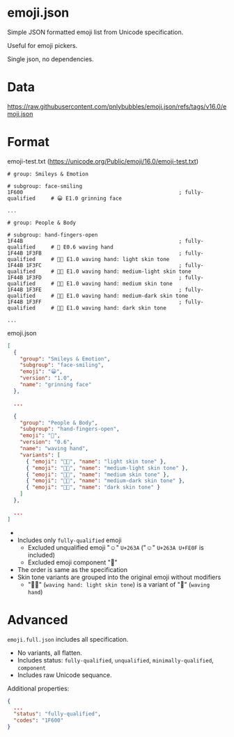 # emoji.json

Simple JSON formatted emoji list from Unicode specification.

Useful for emoji pickers.

Single json, no dependencies.

# Data

https://raw.githubusercontent.com/pnlybubbles/emoji.json/refs/tags/v16.0/emoji.json

# Format

emoji-test.txt (https://unicode.org/Public/emoji/16.0/emoji-test.txt)

```
# group: Smileys & Emotion

# subgroup: face-smiling
1F600                                                  ; fully-qualified     # 😀 E1.0 grinning face

...

# group: People & Body

# subgroup: hand-fingers-open
1F44B                                                  ; fully-qualified     # 👋 E0.6 waving hand
1F44B 1F3FB                                            ; fully-qualified     # 👋🏻 E1.0 waving hand: light skin tone
1F44B 1F3FC                                            ; fully-qualified     # 👋🏼 E1.0 waving hand: medium-light skin tone
1F44B 1F3FD                                            ; fully-qualified     # 👋🏽 E1.0 waving hand: medium skin tone
1F44B 1F3FE                                            ; fully-qualified     # 👋🏾 E1.0 waving hand: medium-dark skin tone
1F44B 1F3FF                                            ; fully-qualified     # 👋🏿 E1.0 waving hand: dark skin tone

...
```

emoji.json

```json
[
  {
    "group": "Smileys & Emotion",
    "subgroup": "face-smiling",
    "emoji": "😀",
    "version": "1.0",
    "name": "grinning face"
  },

  ...

  {
    "group": "People & Body",
    "subgroup": "hand-fingers-open",
    "emoji": "👋",
    "version": "0.6",
    "name": "waving hand",
    "variants": [
      { "emoji": "👋🏻", "name": "light skin tone" },
      { "emoji": "👋🏼", "name": "medium-light skin tone" },
      { "emoji": "👋🏽", "name": "medium skin tone" },
      { "emoji": "👋🏾", "name": "medium-dark skin tone" },
      { "emoji": "👋🏿", "name": "dark skin tone" }
    ]
  },

  ...
]
```

-
- Includes only `fully-qualified` emoji
  - Excluded unqualified emoji "☺" `U+263A` ("☺️" `U+263A U+FE0F` is included)
  - Excluded emoji component "🦱"
- The order is same as the specification
- Skin tone variants are grouped into the original emoji without modifiers
  - "👋🏻" (`waving hand: light skin tone`) is a variant of "👋" (`waving hand`)

# Advanced

`emoji.full.json` includes all specification.

- No variants, all flatten.
- Includes status: `fully-qualified`, `unqualified`, `minimally-qualified`, `component`
- Includes raw Unicode sequance.

Additional properties:

```json
{
  ...
  "status": "fully-qualified",
  "codes": "1F600"
}
```

